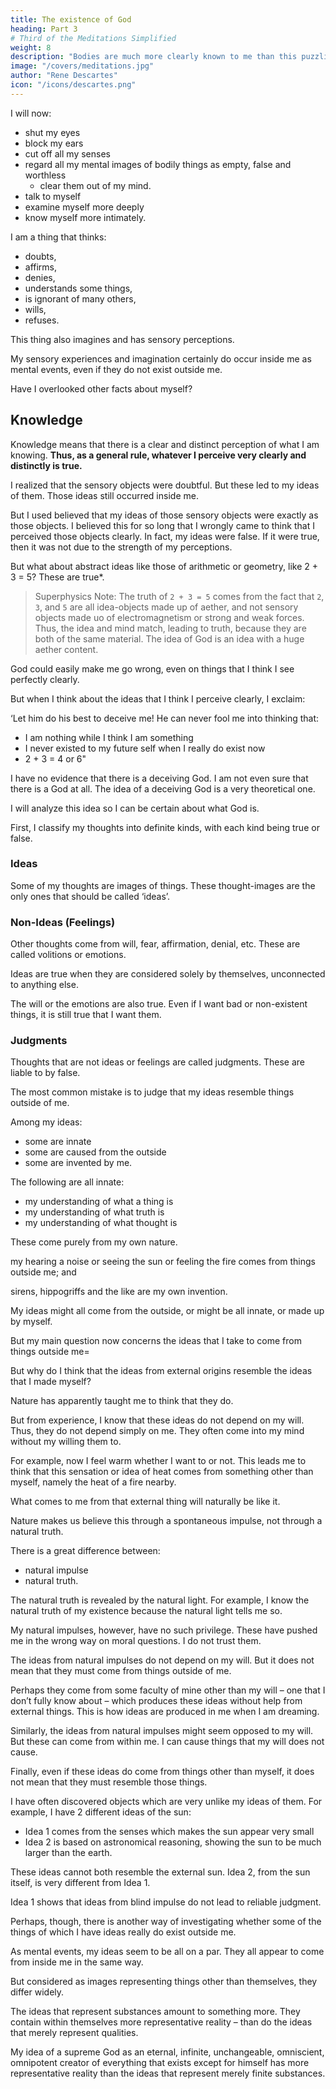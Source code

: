 ```yaml
---
title: The existence of God
heading: Part 3
# Third of the Meditations Simplified
weight: 8
description: "Bodies are much more clearly known to me than this puzzling ‘I’ that cannot be pictured in the imagination"
image: "/covers/meditations.jpg"
author: "Rene Descartes"
icon: "/icons/descartes.png"
---
```



I will now:
- shut my eyes
- block my ears
- cut off all my senses
- regard all my mental images of bodily things as empty, false and worthless
  - clear them out of my mind.
- talk to myself
- examine myself more deeply
- know myself more intimately. 

I am a thing that thinks:
- doubts, 
- affirms, 
- denies, 
- understands some things,
- is ignorant of many others, 
- wills,
- refuses. 

This thing also imagines and has sensory perceptions. 

My sensory experiences and imagination certainly do occur inside me as mental events, even if they do not  exist outside me. 

<!-- That lists everything that I truly know, or at least everything I have, up to now, discovered that I know.  -->

Have I overlooked other facts about myself?

<!-- I am certain that I am a thinking thing. Doesn’t that tell me what it takes for me to be certain about anything? In this first item of  -->


## Knowledge

Knowledge means that there is a clear and distinct perception of what I am knowing. **Thus, as a general rule, whatever I perceive very clearly and distinctly is true.**

<!--  asserting; this wouldn’t be enough to make me certain of its truth if it could ever turn out that something that I perceived so clearly and distinctly was false. So I now seem to be able to lay it down -->

<!-- I previously accepted as perfectly certain and evident many things that I afterwards realized were doubtful – the earth, sky, stars, and everything else that I took in through the senses – but in those cases what I perceived clearly were merely the ideas or thoughts of those things that came into my mind. 
 -->

I realized that the sensory objects were doubtful. But these led to my ideas of them. Those ideas <!-- I am still not denying that those ideas --> still occurred inside me. 

But I used believed that my ideas of those sensory objects were exactly as those objects. I believed this for so long that I wrongly came to think that I perceived those objects clearly. In fact, my ideas were false. If it were true, then it was not due to the strength of my perceptions.

But what about abstract ideas like those of arithmetic or geometry, like 2 + 3 = 5? These are true*.


> Superphysics Note: The truth of `2 + 3 = 5` comes from the fact that `2`, `3`, and `5` are all idea-objects made up of aether, and not sensory objects made uo of electromagnetism or strong and weak forces. Thus, the idea and mind match, leading to truth, because they are both of the same material. The idea of God is an idea with a huge aether content.

<!-- Didn’t I see these things clearly enough to accept them as true? Indeed, the only reason I could find for doubting them was this= Perhaps some God could have made me so as to be deceived even in those matters that seemed most obvious.  -->

<!-- Whenever I bring to mind my old belief in the supreme power of God, I have to admit that  -->

God could easily make me go wrong, even on things that I think I see perfectly clearly.

But when I think about the ideas that I think I perceive clearly, I exclaim: 

‘Let him do his best to deceive me! He can never fool me into thinking that:
- I am nothing while I think I am something
- I never existed to my future self when I really do exist now
- 2 + 3 = 4 or 6"


I have no evidence that there is a deceiving God. I am not even sure that there is a God at all. The idea of a deceiving God is a very theoretical one. 

I will analyze this idea so I can be certain about what God is. 

<!-- However, I shall want to remove even this slight reason for doubt; so when I get the opportunity I shall examine whether there is a God, and (if there is) whether he can be a deceiver. If I don’t settle this, it seems, then I can never be quite certain about anything else. -->

First, I classify my thoughts into definite kinds, with each kind being true or false. 

### Ideas

Some of my thoughts are images of things. These thought-images <!--  – as when I think of a man, or a chimera, or the sky, or an angel, or God – and strictly speaking these --> are the only ones that should be called ‘ideas’.

### Non-Ideas (Feelings)

Other thoughts come from will, fear, affirmation, denial, etc.  <!-- my thought represents some particular thing but it also includes something more than merely the likeness of that thing. -->  These are <!-- Some thoughts in this category are --> called volitions or emotions.

Ideas are true when they are considered solely by themselves, unconnected to anything else. <!--  they can’t be false; for whether it is a goat that I am imagining or a chimera, either way it is true that I do imagine it. --> 

The will or the emotions are also true. Even if I want bad or non-existent things, it is still true that I want them. 


### Judgments


Thoughts that are not ideas or feelings are called judgments. These are liable to by false. 

<!-- All that is left – the only kind of thought where I must watch out for mistakes – are judgments.  -->

The most common mistake is to judge that my ideas resemble things outside of me. <!-- Of course, if I considered the ideas themselves simply as aspects of my thought and not as connected to anything else, they couldn’t lead me into error. -->

Among my ideas:
- some are innate
- some are caused from the outside
- some are invented by me. 

The following are all innate:
- my understanding of what a thing is
- my understanding of what truth is
- my understanding of what thought is

These come purely from my own nature.


my hearing a noise or seeing the sun or feeling the fire comes from things outside me; and 

sirens, hippogriffs and the like are my own invention. 

My ideas might all come from the outside, or might be all innate, or made up by myself. <!-- ; for I still have not clearly perceived their true origin. -->

But my main question now concerns the ideas that I take to come from things outside me= 

But why do I think that the ideas from external origins resemble the ideas that I made myself? 

Nature has apparently taught me to think that they do.

But from experience, I know that these ideas do not depend on my will. Thus, they do not depend simply on me. They often come into my mind without my willing them to. 

For example, now I feel warm whether I want to or not. This leads me to think that this sensation or idea of heat comes from something other than myself, namely the heat of a fire nearby. 

What comes to me from that external thing will naturally be like it.

<!-- Now let me see if these arguments are strong enough.  --> Nature makes us believe this through <!--  taught me to think this’, all I mean is that I have --> a spontaneous impulse, not <!--  to believe it, not that I am shown --> through a natural truth<!--  by some natural light -->. 

There is a great difference between:
- natural impulse
- natural truth. 

The natural truth is revealed by the natural light. For example, I know the natural truth of my existence because the natural light tells me so. <!--  that if I am doubting then I exist – are not open to any doubt, because no other faculty that might show them to be false could be as trustworthy as .  -->

My natural impulses, however, have no such privilege. These have pushed me in the wrong way on moral questions. I do not trust them. <!--  see any reason to trust them in other things. -->

The ideas from natural impulses do not depend on my will. But it does not mean that they must come from things outside of me. 

Perhaps they come from some faculty of mine other than my will – one that I don’t fully know about – which produces these ideas without help from external things. This is how ideas are produced in me when I am dreaming. 

Similarly, the ideas from natural impulses might seem opposed to my will. But these can come from within me. I can cause things that my will does not cause.

Finally, even if these ideas do come from things other than myself, it does not mean that they must resemble those things. 

I have often discovered objects which are very unlike my ideas of them. For example, I have 2 different ideas of the sun:
- Idea 1 comes from the senses which makes the sun appear very small
- Idea 2 is based on astronomical reasoning, showing the sun to be much larger than the earth. 

These ideas cannot both resemble the external sun. Idea 2, from the sun itself, is very different from Idea 1. 

Idea 1 shows that ideas from blind impulse do not lead to reliable judgment. <!--   but merely some  that has led me to think that there exist things outside me that give ideas or images of themselves through the sense organs or in some other way. -->

Perhaps, though, there is another way of investigating whether some of the things of which I have ideas really do exist outside me.

As mental events, my ideas seem to be all on a par. They all appear to come from inside me in the same way. 

But considered as images representing things other than themselves, they differ widely.

The ideas that represent substances amount to something more. They contain within themselves more representative reality – than do the ideas that merely represent qualities. 

My idea of a supreme God as an eternal, infinite, unchangeable, omniscient, omnipotent creator of everything that exists except for himself has more representative reality than the ideas that represent merely finite substances.

